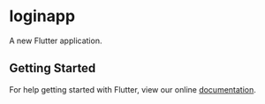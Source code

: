 # loginapp

A new Flutter application.

## Getting Started

For help getting started with Flutter, view our online
[documentation](https://flutter.io/).
